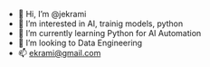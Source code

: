 - 👋 Hi, I’m @jekrami
- 👀 I’m interested in AI, trainig models, python
- 🌱 I’m currently learning Python for AI Automation
- 💞️ I’m looking to Data Engineering
- 📫 ekrami@gmail.com

<!---
jekrami/jekrami is a ✨ special ✨ repository because its `README.md` (this file) appears on your GitHub profile.
You can click the Preview link to take a look at your changes.
--->
